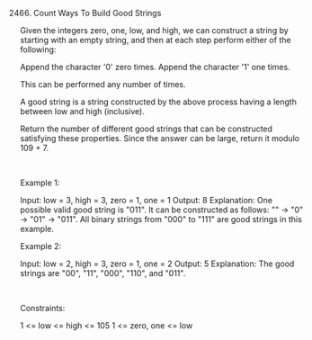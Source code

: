 2466. Count Ways To Build Good Strings

Given the integers zero, one, low, and high, we can construct a string by starting with an empty string, and then at each step perform either of the following:

Append the character '0' zero times.
Append the character '1' one times.

This can be performed any number of times.

A good string is a string constructed by the above process having a length between low and high (inclusive).

Return the number of different good strings that can be constructed satisfying these properties. Since the answer can be large, return it modulo 109 + 7.

 

Example 1:

Input: low = 3, high = 3, zero = 1, one = 1
Output: 8
Explanation: 
One possible valid good string is "011". 
It can be constructed as follows: "" -> "0" -> "01" -> "011". 
All binary strings from "000" to "111" are good strings in this example.


Example 2:

Input: low = 2, high = 3, zero = 1, one = 2
Output: 5
Explanation: The good strings are "00", "11", "000", "110", and "011".


 

Constraints:

1 <= low <= high <= 105
1 <= zero, one <= low